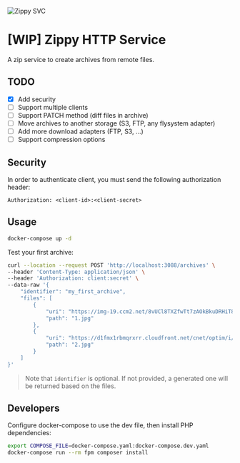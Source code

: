 ![Zippy SVC](https://zippy.readthedocs.io/en/latest/_static/img/project.png)

# [WIP] Zippy HTTP Service

A zip service to create archives from remote files.

## TODO

- [X] Add security
- [ ] Support multiple clients
- [ ] Support PATCH method (diff files in archive)
- [ ] Move archives to another storage (S3, FTP, any flysystem adapter)
- [ ] Add more download adapters (FTP, S3, ...)
- [ ] Support compression options

## Security

In order to authenticate client, you must send the following authorization header:
```
Authorization: <client-id>:<client-secret>
```

## Usage

```bash
docker-compose up -d
```

Test your first archive:
```bash
curl --location --request POST 'http://localhost:3088/archives' \
--header 'Content-Type: application/json' \
--header 'Authorization: client:secret' \
--data-raw '{
    "identifier": "my_first_archive",
    "files": [
        {
            "uri": "https://img-19.ccm2.net/8vUCl8TXZfwTt7zAOkBkuDRHiT8=/1240x/smart/b829396acc244fd484c5ddcdcb2b08f3/ccmcms-commentcamarche/20494859.jpg",
            "path": "1.jpg"
        },
        {
            "uri": "https://d1fmx1rbmqrxrr.cloudfront.net/cnet/optim/i/edit/2019/04/eso1644bsmall__w770.jpg",
            "path": "2.jpg"
        }
    ]
}'
```

> Note that `identifier` is optional. If not provided, a generated one will be returned based on the files.

## Developers

Configure docker-compose to use the dev file, then install PHP dependencies:

```bash
export COMPOSE_FILE=docker-compose.yaml:docker-compose.dev.yaml
docker-compose run --rm fpm composer install
```
